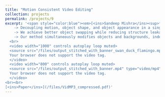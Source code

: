 ```yaml
---
title: "Motion Consistent Video Editing"
collection: projects
permalink: /projects/9
excerpt: '<span style="color:blue"><em>[<ins>Sandeep Mishra</ins><sup>*</sup>](https://sandeep-sm.github.io/)</em></span>, <span style="color:blue"><em>[Oindrila Saha<sup>*</sup>](https://oindrilasaha.github.io/)</em></span> , <span style="color:blue"><em>[Alan C. Bovik](https://www.ece.utexas.edu/people/faculty/alan-bovik)</em></span> <br> Oral @ AIGENS and Oral @ SP4V at ICCV, 2025 <br> 
    -> Decoupling motion, object shape, and object appearance in a single pipeline. <br>
    -> We achieve better object swapping while reducing structure leakage. <br>
    -> Our method simultaneously modifies objects and backgrounds, independently. <br>
  <br>
  <video width="1000" controls autoplay loop muted>
  <source src="/files/output_stitched_with_banner_swan_duck_flamingo.mp4" type="video/mp4">
  Your browser does not support the video tag.
  </video>
  <video width="800" controls autoplay loop muted>
  <source src="/files/output_stitched_with_banner.mp4" type="video/mp4">
  Your browser does not support the video tag.
  </video>
<br><br>
[<ins>Paper</ins>](/files/VidMP3_compressed.pdf)'
---
```

